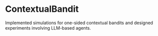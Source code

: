 # ContextualBandit

Implemented simulations for one-sided contextual bandits and designed experiments involving LLM-based agents.